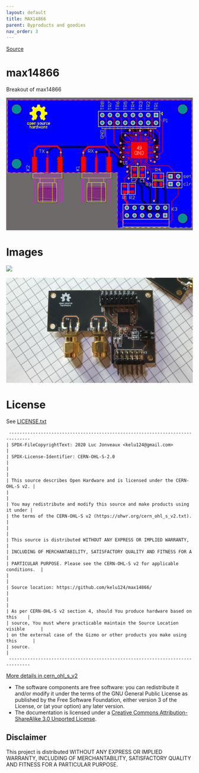 ```yaml
---
layout: default
title: MAX14866
parent: Byproducts and goodies
nav_order: 3
---
```


[Source](https://github.com/kelu124/max14866/)

# max14866

Breakout of max14866

![](https://github.com/kelu124/max14866/raw/main/top.png)


# Images

![](/https://github.com/kelu124/max14866/raw/main/images/20210323_210151.jpg)

![](https://github.com/kelu124/max14866/raw/main//images/20210323_210205.jpg)


# License

See [LICENSE.txt](https://github.com/kelu124/max14866/blob/main/LICENSE.txt)

```
 ------------------------------------------------------------------------------
| SPDX-FileCopyrightText: 2020 Luc Jonveaux <kelu124@gmail.com>                |
| SPDX-License-Identifier: CERN-OHL-S-2.0                                      |
|                                                                              |
| This source describes Open Hardware and is licensed under the CERN-OHL-S v2. |
|                                                                              |
| You may redistribute and modify this source and make products using it under |
| the terms of the CERN-OHL-S v2 (https://ohwr.org/cern_ohl_s_v2.txt).         |
|                                                                              |
| This source is distributed WITHOUT ANY EXPRESS OR IMPLIED WARRANTY,          |
| INCLUDING OF MERCHANTABILITY, SATISFACTORY QUALITY AND FITNESS FOR A         |
| PARTICULAR PURPOSE. Please see the CERN-OHL-S v2 for applicable conditions.  |
|                                                                              |
| Source location: https://github.com/kelu124/max14866/                        |
|                                                                              |
| As per CERN-OHL-S v2 section 4, should You produce hardware based on this    |
| source, You must where practicable maintain the Source Location visible      |
| on the external case of the Gizmo or other products you make using this      |
| source.                                                                      |
 ------------------------------------------------------------------------------
```

[More details in cern_ohl_s_v2](https://ohwr.org/project/cernohl/wikis/Documents/CERN-OHL-version-2)


* The software components are free software: you can redistribute it and/or modify it under the terms of the GNU General Public License as published by the Free Software Foundation, either version 3 of the License, or (at your option) any later version.
* The documentation is licensed under a [Creative Commons Attribution-ShareAlike 3.0 Unported License](http://creativecommons.org/licenses/by-sa/3.0/).

## Disclaimer

This project is distributed WITHOUT ANY EXPRESS OR IMPLIED WARRANTY, INCLUDING OF MERCHANTABILITY, SATISFACTORY QUALITY AND FITNESS FOR A PARTICULAR PURPOSE.



